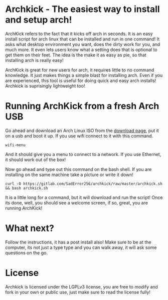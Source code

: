 # Archkick - The easiest way to install and setup arch!
ArchKick refers to the fact that it kicks off arch in seconds. It is an easy install script for arch linux that can be installed and run in one command! It asks what desktop environment you want, does the dirty work for you, and much more. It even lets users know what a setting does that is optional to get them on their feet. The idea is the make it as easy as pie, so that installing arch is really easy!

ArchKick is great for new users for arch, it requires little to no command knowledge. It just makes things a simple blast for installing arch. Even if you are experienced, this tool is useful for doing quick and easy arch installs! Archkick is suprisingly lightweight too!

# Running ArchKick from a fresh Arch USB
Go ahead and download an Arch Linux ISO from the [download page](https://www.archlinux.org/download/), put it on a usb and boot it up. If you use wifi connect to it with this command.

    wifi-menu

And it should give you a menu to connect to a network. If you use Ethernet, it should work out of the box!

Now go ahead and type out this command on the bash shell. If you are installing on the same machine take a picture or write it down!

    curl -O https://gitlab.com/SadError256/archkick/raw/master/archkick.sh && bash archkick.sh

It is a little long for a command, but it will download and run the script! Once its done, well, you should see a welcome screen, if so, great, you are running ArchKick!

# What next?
Follow the instructions, it has a post install also! Make sure to be at the computer, its not just a type type and you can walk away, it will ask some questions on the go.

# License
Archkick is licensed under the LGPLv3 license, you are free to modify and fork in your own or public use, just make sure to read the license fully!
